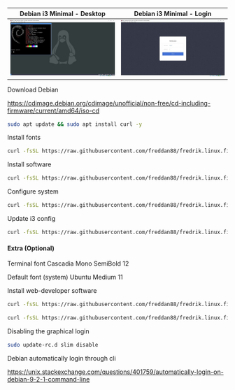 | Debian i3 Minimal - Desktop                                         | Debian i3 Minimal - Login                                       |
| ------------------------------------------------------------------- | --------------------------------------------------------------- |
| ![Debian i3 Minimal - Desktop](pictures-minimal-debian/desktop.jpg) | ![Debian i3 Minimal - Login](pictures-minimal-debian/login.jpg) |

Download Debian

https://cdimage.debian.org/cdimage/unofficial/non-free/cd-including-firmware/current/amd64/iso-cd

```bash
sudo apt update && sudo apt install curl -y
```

Install fonts

```bash
curl -fsSL https://raw.githubusercontent.com/freddan88/fredrik.linux.files/main/i3/001_download_fonts_deb.sh | sudo sh
```

Install software

```bash
curl -fsSL https://raw.githubusercontent.com/freddan88/fredrik.linux.files/main/i3/002_software_i3_deb_min.sh | sudo sh
```

Configure system

```bash
curl -fsSL https://raw.githubusercontent.com/freddan88/fredrik.linux.files/main/i3/003_configure_system_deb.sh | sudo sh
```

Update i3 config

```bash
curl -fsSL https://raw.githubusercontent.com/freddan88/fredrik.linux.files/main/i3/004_update_i3_config_min.sh | sh
```

#### Extra (Optional)

Terminal font
Cascadia Mono SemiBold 12

Default font (system)
Ubuntu Medium 11

Install web-developer software

```bash
curl -fsSL https://raw.githubusercontent.com/freddan88/fredrik.linux.files/main/i3/005_software_webdev_deb.sh | sudo sh
```

```bash
curl -fsSL https://raw.githubusercontent.com/freddan88/fredrik.linux.files/main/i3/006_update_webdev_files_deb.sh | sudo sh
```

Disabling the graphical login

```bash
sudo update-rc.d slim disable
```

Debian automatically login through cli

https://unix.stackexchange.com/questions/401759/automatically-login-on-debian-9-2-1-command-line
